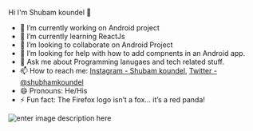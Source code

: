 Hi I'm Shubam koundel 👋

- 🔭 I’m currently working on Android project
- 🌱 I’m currently learning ReactJs
- 👯 I’m looking to collaborate on Android Project
- 🤔 I’m looking for help with how to add compnents in an Android app.
- 💬 Ask me about Programming lanugaes and tech related stuff.
- 📫 How to reach me: [Instagram - Shubam koundel](https://www.instagram.com/shubam.io/), [Twitter - @shubhamkoundel](https://twitter.com/shubhamkoundel)
- 😄 Pronouns: He/His
- ⚡ Fun fact: The Firefox logo isn’t a fox… it’s a red panda!

![enter image description here](https://github-readme-stats.vercel.app/api?username=Godsk-glitch&&show_icons=true&title_color=ffffff&icon_color=bb2acf&text_color=daf7dc&bg_color=151515)

